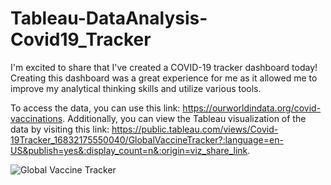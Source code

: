 # Tableau-DataAnalysis-Covid19_Tracker
 
I'm excited to share that I've created a COVID-19 tracker dashboard today! Creating this dashboard was a great experience for me as it allowed me to improve my analytical thinking skills and utilize various tools.

To access the data, you can use this link: https://ourworldindata.org/covid-vaccinations. Additionally, you can view the Tableau visualization of the data by visiting this link: https://public.tableau.com/views/Covid-19Tracker_16832175550040/GlobalVaccineTracker?:language=en-US&publish=yes&:display_count=n&:origin=viz_share_link.



![Global Vaccine Tracker](https://user-images.githubusercontent.com/131879017/236271730-ef27f404-433e-4e06-9df1-2853c926753b.png)
